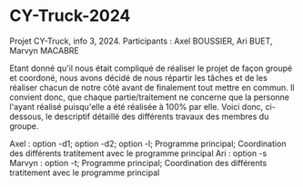 # CY-Truck-2024
Projet CY-Truck, info 3, 2024. Participants : Axel BOUSSIER, Ari BUET, Marvyn MACABRE

Etant donné qu'il nous était compliqué de réaliser le projet de façon groupé et coordoné, nous avons décidé de nous répartir les tâches et de les réaliser chacun de notre côté avant de finalement tout mettre en commun. Il convient donc, que chaque partie/traitement ne concerne que la personne l'ayant réalisé puisqu'elle a été réalisée à 100% par elle.
Voici donc, ci-dessous, le descriptif détaillé des différents travaux des membres du groupe.

Axel : option -d1; option -d2; option -l; Programme principal; Coordination des différents tratitement avec le programme principal
Ari : option -s
Marvyn : option -t; Programme principal; Coordination des différents tratitement avec le programme principal
